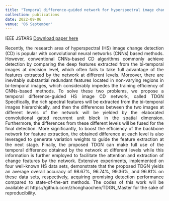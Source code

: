 ```yaml
---
title: "Temporal difference-guided network for hyperspectral image change detection"
collection: publications
date: 2022-09-06
venue: '06 September'
---
```

IEEE JSTARS
[Download paper here](https://www.tandfonline.com/doi/full/10.1080/01431161.2023.2258563)

<div style="text-align: justify;">
Recently, the research area of hyperspectral (HS) image change detection (CD) is popular with convolutional neural networks (CNNs) based methods. However, conventional CNNs-based CD algorithms commonly achieve detection by comparing the deep features extracted from the bi-temporal images at decision level, which often fails to take full advantage of the features extracted by the network at different levels. Moreover, there are inevitably substantial redundant features located in non-varying regions in bi-temporal images, which considerably impedes the training efficiency of CNNs-based methods. To solve these two problems, we propose a temporal difference-guided HS image CD network, called TDGN Specifically, the rich spectral features will be extracted from the bi-temporal images hierarchically, and then the differences between the two images at different levels of the network will be yielded by the elaborated convolutional gated recurrent unit block in the spatial dimension. Furthermore, the differences from these different levels will be fused for the final detection. More significantly, to boost the efficiency of the backbone network for feature extraction, the obtained difference at each level is also leveraged to generate variation weights to guide the feature extraction at the next stage. Finally, the proposed TDGN can make full use of the temporal difference obtained by the network at different levels while this information is further employed to facilitate the attention and extraction of change features by the network. Extensive experiments, implemented on four well-known HS data sets, demonstrate that the proposed TDGN yields an average overall accuracy of 98.67%, 96.74%, 99.36%, and 96.81% on these data sets, respectively, acquiring promising detection performance compared to state-of-the-art methods. The codes of this work will be available at https://github.com/zhonghaochen/TDGN_Master for the sake of reproducibility.
</div>

